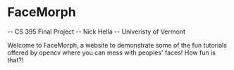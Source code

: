 # FaceMorph 
-- CS 395 Final Project 
-- Nick Hella
-- Univeristy of Vermont

Welcome to FaceMorph, a website to demonstrate some of the fun tutorials offered by opencv where you can mess with peoples' faces! How fun is that?! 

